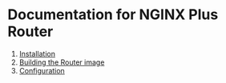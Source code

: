 # Documentation for NGINX Plus Router

1. [Installation](nginx-plus-router-install.md)
1. [Building the Router image](build-image.md)
1. [Configuration](configuration.md)

